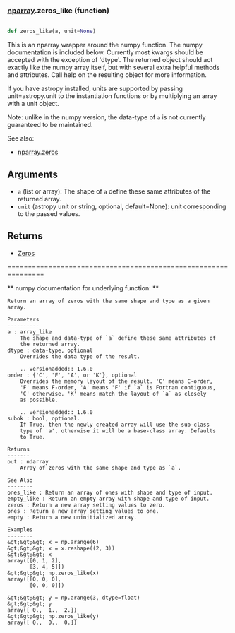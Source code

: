 ### [nparray](nparray.md).zeros_like (function)


```py

def zeros_like(a, unit=None)

```



This is an nparray wrapper around the numpy function.  The
numpy documentation is included below.  Currently most kwargs
should be accepted with the exception of 'dtype'.  The returned
object should act exactly like the numpy array itself, but with
several extra helpful methods and attributes.  Call help on the
resulting object for more information.

If you have astropy installed, units are supported by passing unit=astropy.unit
to the instantiation functions or by multiplying an array with a unit object.


Note: unlike in the numpy version, the data-type of `a` is not currently
guaranteed to be maintained.

See also:

* [nparray.zeros](nparray.zeros.md)

Arguments
------------
* `a` (list or array): The shape of `a` define these same attributes of the
returned array.
* `unit` (astropy unit or string, optional, default=None): unit
corresponding to the passed values.

Returns
-----------
* [Zeros](Zeros.md)


===============================================================

** numpy documentation for underlying function: **


    Return an array of zeros with the same shape and type as a given array.

    Parameters
    ----------
    a : array_like
        The shape and data-type of `a` define these same attributes of
        the returned array.
    dtype : data-type, optional
        Overrides the data type of the result.

        .. versionadded:: 1.6.0
    order : {'C', 'F', 'A', or 'K'}, optional
        Overrides the memory layout of the result. 'C' means C-order,
        'F' means F-order, 'A' means 'F' if `a` is Fortran contiguous,
        'C' otherwise. 'K' means match the layout of `a` as closely
        as possible.

        .. versionadded:: 1.6.0
    subok : bool, optional.
        If True, then the newly created array will use the sub-class
        type of 'a', otherwise it will be a base-class array. Defaults
        to True.

    Returns
    -------
    out : ndarray
        Array of zeros with the same shape and type as `a`.

    See Also
    --------
    ones_like : Return an array of ones with shape and type of input.
    empty_like : Return an empty array with shape and type of input.
    zeros : Return a new array setting values to zero.
    ones : Return a new array setting values to one.
    empty : Return a new uninitialized array.

    Examples
    --------
    &gt;&gt;&gt; x = np.arange(6)
    &gt;&gt;&gt; x = x.reshape((2, 3))
    &gt;&gt;&gt; x
    array([[0, 1, 2],
           [3, 4, 5]])
    &gt;&gt;&gt; np.zeros_like(x)
    array([[0, 0, 0],
           [0, 0, 0]])

    &gt;&gt;&gt; y = np.arange(3, dtype=float)
    &gt;&gt;&gt; y
    array([ 0.,  1.,  2.])
    &gt;&gt;&gt; np.zeros_like(y)
    array([ 0.,  0.,  0.])

    

